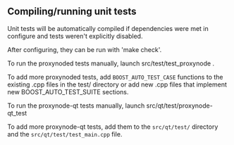Compiling/running unit tests
------------------------------------

Unit tests will be automatically compiled if dependencies were met in configure
and tests weren't explicitly disabled.

After configuring, they can be run with 'make check'.

To run the proxynoded tests manually, launch src/test/test_proxynode .

To add more proxynoded tests, add `BOOST_AUTO_TEST_CASE` functions to the existing
.cpp files in the test/ directory or add new .cpp files that
implement new BOOST_AUTO_TEST_SUITE sections.

To run the proxynode-qt tests manually, launch src/qt/test/proxynode-qt_test

To add more proxynode-qt tests, add them to the `src/qt/test/` directory and
the `src/qt/test/test_main.cpp` file.
